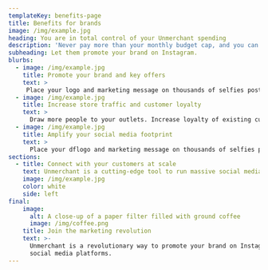 ```yaml
---
templateKey: benefits-page
title: Benefits for brands
image: /img/example.jpg
heading: You are in total control of your Unmerchant spending
description: 'Never pay more than your monthly budget cap, and you can stop any time.'
subheading: Let them promote your brand on Instagram.
blurbs:
  - image: /img/example.jpg
    title: Promote your brand and key offers
    text: >
     Place your logo and marketing message on thousands of selfies posted by real people.
  - image: /img/example.jpg
    title: Increase store traffic and customer loyalty
    text: >
      Draw more people to your outlets. Increase loyalty of existing customers and get the new ones.
  - image: /img/example.jpg
    title: Amplify your social media footprint
    text: >
      Place your dflogo and marketing message on thousands of selfies posted by real people.
sections:
  - title: Connect with your customers at scale
    text: Unmerchant is a cutting-edge tool to run massive social media campaings and empower your customers to promote your brand.
    image: /img/example.jpg
    color: white
    side: left
final:
    image:
      alt: A close-up of a paper filter filled with ground coffee
      image: /img/coffee.png
    title: Join the marketing revolution
    text: >-
      Unmerchant is a revolutionary way to promote your brand on Instagram and other
      social media platforms.
---
```

